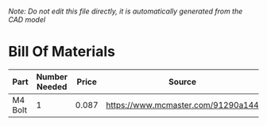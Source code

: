 ###### Note: Do not edit this file directly, it is automatically generated from the CAD model 
# Bill Of Materials 
 |Part|Number Needed|Price|Source| 
 |----|----------|-----|-----|
|M4 Bolt|1|0.087|https://www.mcmaster.com/91290a144|